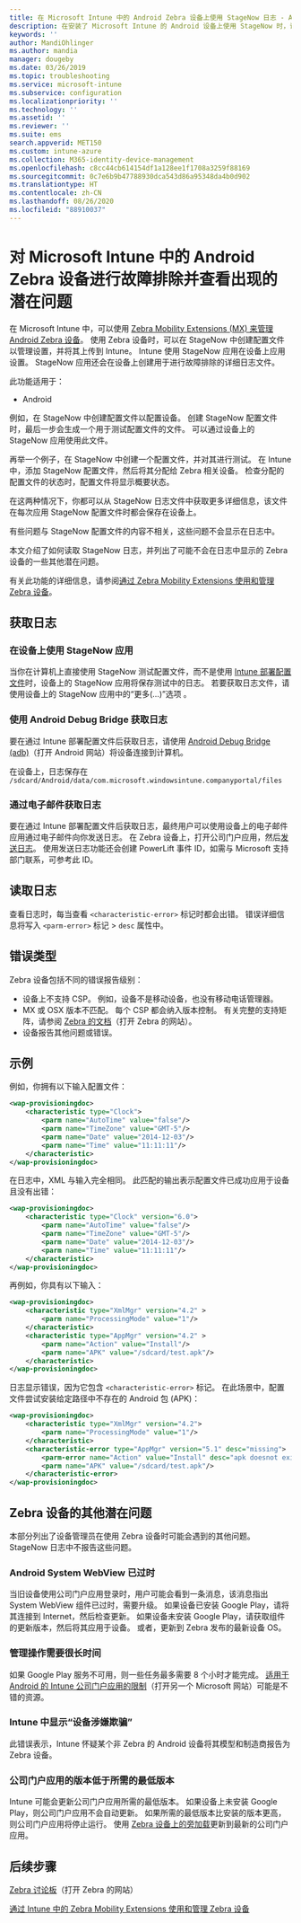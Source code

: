 ```yaml
---
title: 在 Microsoft Intune 中的 Android Zebra 设备上使用 StageNow 日志 - Azure | Microsoft Docs
description: 在安装了 Microsoft Intune 的 Android 设备上使用 StageNow 时，请参阅常见问题和解决方法。 另外，若需了解如何获取日志，请参阅有关如何读取成功日志或错误日志的示例。
keywords: ''
author: MandiOhlinger
ms.author: mandia
manager: dougeby
ms.date: 03/26/2019
ms.topic: troubleshooting
ms.service: microsoft-intune
ms.subservice: configuration
ms.localizationpriority: ''
ms.technology: ''
ms.assetid: ''
ms.reviewer: ''
ms.suite: ems
search.appverid: MET150
ms.custom: intune-azure
ms.collection: M365-identity-device-management
ms.openlocfilehash: c8cc44cb614154df1a128ee1f1708a3259f88169
ms.sourcegitcommit: 0c7e6b9b47788930dca543d86a95348da4b0d902
ms.translationtype: HT
ms.contentlocale: zh-CN
ms.lasthandoff: 08/26/2020
ms.locfileid: "88910037"
---
```

# <a name="troubleshoot-and-see-potential-issues-on-android-zebra-devices-in-microsoft-intune"></a>对 Microsoft Intune 中的 Android Zebra 设备进行故障排除并查看出现的潜在问题



在 Microsoft Intune 中，可以使用 [ Zebra Mobility Extensions (MX) 来管理 Android Zebra 设备](android-zebra-mx-overview.md)。 使用 Zebra 设备时，可以在 StageNow 中创建配置文件以管理设置，并将其上传到 Intune。 Intune 使用 StageNow 应用在设备上应用设置。 StageNow 应用还会在设备上创建用于进行故障排除的详细日志文件。

此功能适用于：

- Android

例如，在 StageNow 中创建配置文件以配置设备。 创建 StageNow 配置文件时，最后一步会生成一个用于测试配置文件的文件。 可以通过设备上的 StageNow 应用使用此文件。

再举一个例子，在 StageNow 中创建一个配置文件，并对其进行测试。 在 Intune 中，添加 StageNow 配置文件，然后将其分配给 Zebra 相关设备。 检查分配的配置文件的状态时，配置文件将显示概要状态。

在这两种情况下，你都可以从 StageNow 日志文件中获取更多详细信息，该文件在每次应用 StageNow 配置文件时都会保存在设备上。

有些问题与 StageNow 配置文件的内容不相关，这些问题不会显示在日志中。

本文介绍了如何读取 StageNow 日志，并列出了可能不会在日志中显示的 Zebra 设备的一些其他潜在问题。

有关此功能的详细信息，请参阅[通过 Zebra Mobility Extensions 使用和管理 Zebra 设备](android-zebra-mx-overview.md)。

## <a name="get-the-logs"></a>获取日志

### <a name="use-the-stagenow-app-on-the-device"></a>在设备上使用 StageNow 应用
当你在计算机上直接使用 StageNow 测试配置文件，而不是使用 [Intune 部署配置文件](android-zebra-mx-overview.md#step-4-create-a-device-management-profile-in-stagenow)时，设备上的 StageNow 应用将保存测试中的日志。 若要获取日志文件，请使用设备上的 StageNow 应用中的“更多(…)”选项  。

### <a name="get-logs-using-android-debug-bridge"></a>使用 Android Debug Bridge 获取日志
要在通过 Intune 部署配置文件后获取日志，请使用 [Android Debug Bridge (adb)](https://developer.android.com/studio/command-line/adb)（打开 Android 网站）将设备连接到计算机。

在设备上，日志保存在 `/sdcard/Android/data/com.microsoft.windowsintune.companyportal/files`

### <a name="get-logs-from-email"></a>通过电子邮件获取日志
要在通过 Intune 部署配置文件后获取日志，最终用户可以使用设备上的电子邮件应用通过电子邮件向你发送日志。 在 Zebra 设备上，打开公司门户应用，然后[发送日志](../user-help/send-logs-to-your-it-admin-by-email-android.md)。 使用发送日志功能还会创建 PowerLift 事件 ID，如需与 Microsoft 支持部门联系，可参考此 ID。

## <a name="read-the-logs"></a>读取日志

查看日志时，每当查看 `<characteristic-error>` 标记时都会出错。 错误详细信息将写入 `<parm-error>` 标记 > `desc` 属性中。

## <a name="error-types"></a>错误类型

Zebra 设备包括不同的错误报告级别：

- 设备上不支持 CSP。 例如，设备不是移动设备，也没有移动电话管理器。
- MX 或 OSX 版本不匹配。 每个 CSP 都会纳入版本控制。 有关完整的支持矩阵，请参阅 [Zebra 的文档](http://techdocs.zebra.com/mx/)（打开 Zebra 的网站）。
- 设备报告其他问题或错误。

## <a name="examples"></a>示例

例如，你拥有以下输入配置文件：

```xml
<wap-provisioningdoc>
    <characteristic type="Clock">
        <parm name="AutoTime" value="false"/>
        <parm name="TimeZone" value="GMT-5"/>
        <parm name="Date" value="2014-12-03"/>
        <parm name="Time" value="11:11:11"/>
    </characteristic>
</wap-provisioningdoc>
```

在日志中，XML 与输入完全相同。 此匹配的输出表示配置文件已成功应用于设备且没有出错：

```xml
<wap-provisioningdoc>
    <characteristic type="Clock" version="6.0">
        <parm name="AutoTime" value="false"/>
        <parm name="TimeZone" value="GMT-5"/>
        <parm name="Date" value="2014-12-03"/>
        <parm name="Time" value="11:11:11"/>
    </characteristic>
</wap-provisioningdoc>
```

再例如，你具有以下输入：

```xml
<wap-provisioningdoc>
    <characteristic type="XmlMgr" version="4.2" >
        <parm name="ProcessingMode" value="1"/>
    </characteristic>
    <characteristic type="AppMgr" version="4.2" >
        <parm name="Action" value="Install"/>
        <parm name="APK" value="/sdcard/test.apk"/>
    </characteristic>
</wap-provisioningdoc>
```

日志显示错误，因为它包含 `<characteristic-error>` 标记。 在此场景中，配置文件尝试安装给定路径中不存在的 Android 包 (APK)：

```xml
<wap-provisioningdoc>
    <characteristic type="XmlMgr" version="4.2">
        <parm name="ProcessingMode" value="1"/>
    </characteristic>
    <characteristic-error type="AppMgr" version="5.1" desc="missing">
        <parm-error name="Action" value="Install" desc="apk doesnot exist in the path"/>
        <parm name="APK" value="/sdcard/test.apk"/>
    </characteristic-error>
</wap-provisioningdoc>
```

## <a name="other-potential-issues-with-zebra-devices"></a>Zebra 设备的其他潜在问题

本部分列出了设备管理员在使用 Zebra 设备时可能会遇到的其他问题。 StageNow 日志中不报告这些问题。

### <a name="android-system-webview-is-out-of-date"></a>Android System WebView 已过时

当旧设备使用公司门户应用登录时，用户可能会看到一条消息，该消息指出 System WebView 组件已过时，需要升级。 如果设备已安装 Google Play，请将其连接到 Internet，然后检查更新。 如果设备未安装 Google Play，请获取组件的更新版本，然后将其应用于设备。 或者，更新到 Zebra 发布的最新设备 OS。

### <a name="management-actions-take-a-long-time"></a>管理操作需要很长时间

如果 Google Play 服务不可用，则一些任务最多需要 8 个小时才能完成。 [适用于 Android 的 Intune 公司门户应用的限制](https://support.microsoft.com/help/3211588/limitations-of-intune-company-portal-app-for-android-in-china)（打开另一个 Microsoft 网站）可能是不错的资源。

### <a name="device-spoofing-suspected-shows-in-intune"></a>Intune 中显示“设备涉嫌欺骗”

此错误表示，Intune 怀疑某个非 Zebra 的 Android 设备将其模型和制造商报告为 Zebra 设备。

### <a name="company-portal-app-is-older-than-minimum-required-version"></a>公司门户应用的版本低于所需的最低版本

Intune 可能会更新公司门户应用所需的最低版本。 如果设备上未安装 Google Play，则公司门户应用不会自动更新。 如果所需的最低版本比安装的版本更高，则公司门户应用将停止运行。 使用 [Zebra 设备上的旁加载](android-zebra-mx-overview.md#sideload-the-company-portal-app)更新到最新的公司门户应用。

## <a name="next-steps"></a>后续步骤

[Zebra 讨论板](https://developer.zebra.com/community/home/discussions)（打开 Zebra 的网站）

[通过 Intune 中的 Zebra Mobility Extensions 使用和管理 Zebra 设备](android-zebra-mx-overview.md)